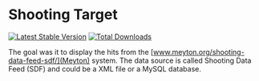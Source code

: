 Shooting Target
===============

[![Latest Stable Version](https://poser.pugx.org/patrickbussmann/shooting-target/v/stable.png)](https://packagist.org/packages/patrickbussmann/shooting-target)
[![Total Downloads](https://poser.pugx.org/patrickbussmann/shooting-target/downloads.png)](https://packagist.org/packages/patrickbussmann/shooting-target)

The goal was it to display the hits from the [www.meyton.org/shooting-data-feed-sdf/](Meyton) system.
The data source is called Shooting Data Feed (SDF) and could be a XML file or a MySQL database.

